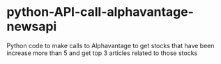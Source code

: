 # python-API-call-alphavantage-newsapi


Python code to make calls to Alphavantage to get stocks that have been increase more than 5 and get top 3 articles related to those stocks

